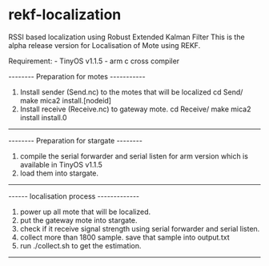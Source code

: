 # rekf-localization
RSSI based localization using Robust Extended Kalman Filter
This is the alpha release version for Localisation of Mote using REKF.

Requirement: - TinyOS v1.1.5
             - arm c cross compiler
             
-------- Preparation for motes -----------

1. Install sender (Send.nc) to the motes that will be localized
   cd Send/ 
   make mica2 install.[nodeid]
2. Install receive (Receive.nc) to gateway mote.
   cd Receive/
   make mica2 install install.0
   
------------------------------------------
 

-------- Preparation for stargate --------

1. compile the serial forwarder and serial listen for arm version
   which is available in TinyOS v1.1.5 
2. load them into stargate.
------------------------------------------


------ localisation process -------------

1. power up all mote that will be localized.
2. put the gateway mote into stargate.
3. check if it receive signal strength using serial forwarder 
   and serial listen.
4. collect more than 1800 sample. 
   save that sample into output.txt
5. run ./collect.sh to get the estimation.
-------------------------------------------
